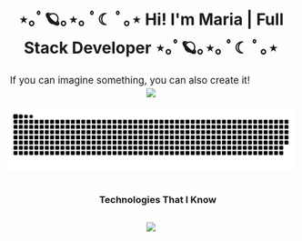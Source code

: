 

<h1 align="center">⋆｡ﾟ🪐｡⋆｡ ﾟ☾ ﾟ｡⋆ Hi! I'm Maria | Full Stack Developer  ⋆｡ﾟ🪐｡⋆｡ ﾟ☾ ﾟ｡⋆</h1>

<div align="center">
  <p align="center" style="text-align: justify; margin: 4px; font-size: 17px" >If you can imagine something, you can also create it!</p>
<!--   <img style="height: 250px" src="https://img.freepik.com/free-vector/cute-astronaut-playing-basketball-moon-cartoon-vector-icon-illustration-science-technology-isolated_138676-4549.jpg?w=740&t=st=1705443104~exp=1705443704~hmac=addf9fe5c8b08eca76c1af931a0a2c2f30554d9f42e6389e27b9a34c6dba8aab"> -->
<!--   <img style="height: 250px" src="https://img.freepik.com/free-vector/cute-astronaut-with-cat-floating-space-cartoon-vector-icon-illustration-science-animal-isolated_138676-6916.jpg?w=740&t=st=1705444280~exp=1705444880~hmac=cbc40b8c68ec16bf870972c8a5a7dfd3ea676908bf00efd1a872d7210c405752"> -->
<!--   <img style="height: 250px;" src="https://img.freepik.com/free-vector/cute-astronaut-floating-with-planet-balloon-space-cartoon-vector-icon-illustration-technology-science-icon-concept-isolated-premium-vector-flat-cartoon-style_138676-3850.jpg?t=st=1705444280~exp=1705444880~hmac=147b09d1c612ab8b7ae893d8f852657543bebe6347603007225118bf7b10791a"> -->
  <img style="height: 250px;" src="https://img.freepik.com/free-vector/cute-astronaut-friend-playing-space-cartoon-vector-icon-illustration-science-technology-isolated_138676-8720.jpg?w=740&t=st=1705444614~exp=1705445214~hmac=bfa8244fb9d84cc85af71fc93a96b2cabffee7b11f3503acef28e7614fbaa64c">
</div>
<br>

<!--- snake -->
<div align="center">
  <img  src="https://github.com/1999AZZAR/1999AZZAR/blob/main/resources/img/grid-snake.svg"
       alt="snake" /></a>
</div>

<!--- stats (start) 
<table align="center">
  <tr border="none">
    <td width="50%" align="center">
      <img  align="center"  src="https://github-readme-stats.anuraghazra1.vercel.app/api/top-langs/?username=Belu-11&theme=dark&hide_border=false&no-bg=true&no-frame=true&langs_count=10"/>
    </td>
  </tr>
</table>
-->

<!--h1 without bottom border-->
<div id="user-content-toc">
  <ul align="center">
    <summary><h3 style="display: inline-block">Technologies That I Know</h3></summary>
  </ul>
</div>
<!--tech stack icons-->
<p align="center">
  <a href="https://skillicons.dev">
    <img src="https://skillicons.dev/icons?i=py,js,java,cs,react,redux,threejs,nodejs,tailwind,django,linux,bootstrap,grafana,figma&perline=14" />
  </a>
</p>
